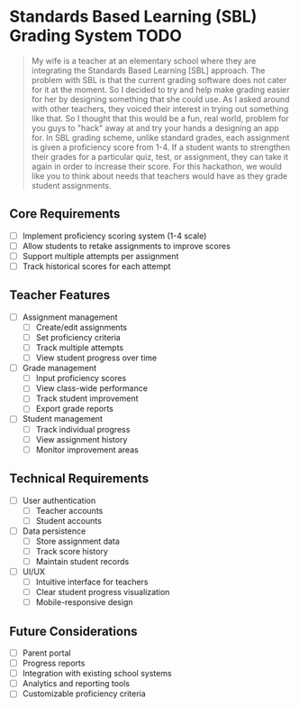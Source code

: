 # Standards Based Learning (SBL) Grading System TODO

> My wife is a teacher at an elementary school where they are integrating the Standards Based Learning [SBL] approach. The problem with SBL is that the current grading software does not cater for it at the moment. So I decided to try and help make grading easier for her by designing something that she could use. As I asked around with other teachers, they voiced their interest in trying out something like that. So I thought that this would be a fun, real world, problem for you guys to "hack" away at and try your hands a designing an app for. In SBL grading scheme, unlike standard grades, each assignment is given a proficiency score from 1-4. If a student wants to strengthen their grades for a particular quiz, test, or assignment, they can take it again in order to increase their score. For this hackathon, we would like you to think about needs that teachers would have as they grade student assignments.

## Core Requirements

- [ ] Implement proficiency scoring system (1-4 scale)
- [ ] Allow students to retake assignments to improve scores
- [ ] Support multiple attempts per assignment
- [ ] Track historical scores for each attempt

## Teacher Features

- [ ] Assignment management
  - [ ] Create/edit assignments
  - [ ] Set proficiency criteria
  - [ ] Track multiple attempts
  - [ ] View student progress over time
- [ ] Grade management
  - [ ] Input proficiency scores
  - [ ] View class-wide performance
  - [ ] Track student improvement
  - [ ] Export grade reports
- [ ] Student management
  - [ ] Track individual progress
  - [ ] View assignment history
  - [ ] Monitor improvement areas

## Technical Requirements

- [ ] User authentication
  - [ ] Teacher accounts
  - [ ] Student accounts
- [ ] Data persistence
  - [ ] Store assignment data
  - [ ] Track score history
  - [ ] Maintain student records
- [ ] UI/UX
  - [ ] Intuitive interface for teachers
  - [ ] Clear student progress visualization
  - [ ] Mobile-responsive design

## Future Considerations

- [ ] Parent portal
- [ ] Progress reports
- [ ] Integration with existing school systems
- [ ] Analytics and reporting tools
- [ ] Customizable proficiency criteria
